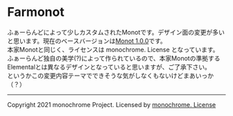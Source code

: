 
# Farmonot

ふぁーらんどによって少しカスタムされたMonotです。デザイン面の変更が多いと思います。現在のベースバージョンは[Monot 1.0.0](https://github.com/mncrp/monot/releases/tag/build7)です。  
本家Monotと同じく、ライセンスは monochrome. License となっています。  
ふぁーらんど独自の美学(?)によって作られているので、本家Monotの準拠するElementalとは異なるデザインとなっていると思いますが、ご了承下さい。  
というかこの変更内容テーマでできそうな気がしなくもないけどまあいっか（？）

---
Copyright 2021 monochrome Project.
Licensed by [monochrome. License](https://sorakime.github.io/mncr/license)
